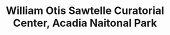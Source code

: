 ---
layout: repo
title: "William Otis Sawtelle Curatorial Center, Acadia Naitonal Park"
id: 2356
permalink: repos/2356/
---